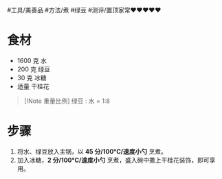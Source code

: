 #工具/美善品 #方法/煮 #绿豆 #测评/置顶家常♥♥♥♥♥ 

# 食材

- 1600 克 水
- 200 克 绿豆
- 30 克 冰糖
- 适量 干桂花

>[!Note 重量比例] 绿豆 : 水 = 1:8
# 步骤

1. 将水、绿豆放入主锅，以 **45 分/100°C/速度小勺** 烹煮。
2. 加入冰糖，**2 分/100°C/速度小勺** 烹煮，盛入碗中撒上干桂花装饰，即可享用。